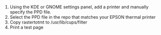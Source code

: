 1.  Using the KDE or GNOME settings panel, add a printer and manually specify the PPD file.
2.  Select the PPD file in the repo that matches your EPSON thermal printer
3.  Copy rastertotmt to /usr/lib/cups/filter
5.  Print a test page
